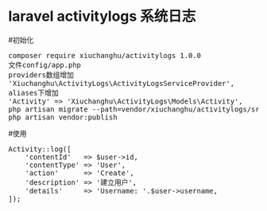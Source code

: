 # laravel activitylogs 系统日志
#初始化
<pre>composer require xiuchanghu/activitylogs 1.0.0
文件config/app.php
providers数组增加
'Xiuchanghu\ActivityLogs\ActivityLogsServiceProvider',
aliases下增加
'Activity' => 'Xiuchanghu\ActivityLogs\Models\Activity',
php artisan migrate --path=vendor/xiuchanghu/activitylogs/src/migrations
php artisan vendor:publish
</pre>
#使用
<pre>Activity::log([
    'contentId'   => $user->id,
    'contentType' => 'User',
    'action'      => 'Create',
    'description' => '建立用户',
    'details'     => 'Username: '.$user->username,
]);
</pre>
